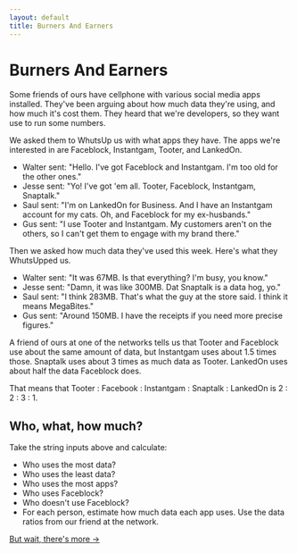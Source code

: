 ```yaml
---
layout: default
title: Burners And Earners
---
```


# Burners And Earners

Some friends of ours have cellphone with various social media apps installed. They've been arguing about how much data they're using, and how much it's cost them. They heard that we're developers, so they want use to run some numbers.

We asked them to WhutsUp us with what apps they have. The apps we're interested in are Faceblock, Instantgam, Tooter, and LankedOn.

* Walter sent: "Hello. I've got Faceblock and Instantgam. I'm too old for the other ones."
* Jesse sent:  "Yo! I've got 'em all. Tooter, Faceblock, Instantgam, Snaptalk."
* Saul sent: "I'm on LankedOn for Business. And I have an Instantgam account for my cats. Oh, and Faceblock for my ex-husbands."
* Gus sent: "I use Tooter and Instantgam. My customers aren't on the others, so I can't get them to engage with my brand there."

Then we asked how much data they've used this week. Here's what they WhutsUpped us.

* Walter sent: "It was 67MB. Is that everything? I'm busy, you know."
* Jesse sent: "Damn, it was like 300MB. Dat Snaptalk is a data hog, yo."
* Saul sent: "I think 283MB. That's what the guy at the store said. I think it means MegaBites."
* Gus sent: "Around 150MB. I have the receipts if you need more precise figures."

A friend of ours at one of the networks tells us that Tooter and Faceblock use about the same amount of data, but Instantgam uses about 1.5 times those. Snaptalk uses about 3 times as much data as Tooter. LankedOn uses about half the data Faceblock does.

That means that Tooter : Facebook : Instantgam : Snaptalk : LankedOn is  2 : 2 : 3 : 1.

## Who, what, how much?

Take the string inputs above and calculate:

* Who uses the most data?
* Who uses the least data?
* Who uses the most apps?
* Who uses Faceblock?
* Who doesn't use Faceblock?
* For each person, estimate how much data each app uses. Use the data ratios from our friend at the network.

[But wait, there's more &rarr;](but-wait-theres-more.html)
